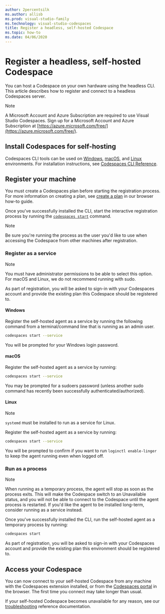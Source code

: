 ```yaml
---
author: 2percentsilk
ms.author: allisb
ms.prod: visual-studio-family
ms.technology: visual-studio-codespaces
title: Register a headless, self-hosted Codespace
ms.topic: how-to
ms.date: 04/06/2020
---
```


# Register a headless, self-hosted Codespace

You can host a Codespace on your own hardware using the headless CLI. This article describes how to register and connect to a headless Codespaces server.

> [!NOTE]
> A Microsoft Account and Azure Subscription are required to use Visual Studio Codespaces. Sign up for a Microsoft Account and Azure Subscription at [https://azure.microsoft.com/free/](https://azure.microsoft.com/free/).

## Install Codespaces for self-hosting

Codespaces CLI tools can be used on [Windows](~/reference/vsonline-cli.md#windows), [macOS](~/reference/vsonline-cli.md#macos), and [Linux](~/reference/vsonline-cli.md#linux) environments. For installation instructions, see [Codespaces CLI Reference](~/reference/vsonline-cli.md#installation).

## Register your machine

You must create a Codespaces plan before starting the registration process. For more information on creating a plan, see [create a plan](browser.md#create-a-plan) in our browser how-to guide.

Once you've successfully installed the CLI, start the interactive registration process by running the [`codespaces start`](~/reference/vsonline-cli.md#start-codespaces) command.

> [!NOTE]
> Be sure you're running the process as the user you'd like to use when accessing the Codespace from other machines after registration.

### Register as a service

> [!NOTE]
> You must have administrator permissions to be able to select this option. For macOS and Linux, we do not recommend running with sudo.

As part of registration, you will be asked to sign-in with your Codespaces account and provide the existing plan this Codespace should be registered to.

#### Windows

Register the self-hosted agent as a service by running the following command from a terminal/command line that is running as an admin user.

```bash
codespaces start --service
```

You will be prompted for your Windows login password.

#### macOS

Register the self-hosted agent as a service by running:

```bash
codespaces start --service
```

You may be prompted for a sudoers password (unless another sudo command has recently been successfully authenticated/authorized).

#### Linux

>[!NOTE]
> `systemd` must be installed to run as a service for Linux.

Register the self-hosted agent as a service by running:

```bash
codespaces start --service
```

You will be prompted to confirm if you want to run `loginctl enable-linger` to keep the agent running even when logged off.

### Run as a process

> [!NOTE]
> When running as a temporary process, the agent will stop as soon as the process exits. This will make the Codespace switch to an Unavailable status,  and you will not be able to connect to the Codespace until the agent process is restarted. If you'd like the agent to be installed long-term, consider running as a service instead.

Once you've successfully installed the CLI, run the self-hosted agent as a temporary process by running:

```bash
codespaces start
```

As part of registration, you will be asked to sign-in with your Codespaces account and provide the existing plan this environment should be registered to.

## Access your Codespace

You can now connect to your self-hosted Codespace from any machine with the Codespaces extension installed, or from the [Codespaces portal](https://online.visualstudio.com/environments) in the browser. The first time you connect may take longer than usual.

If your self-hosted Codespace becomes unavailable for any reason, see our [troubleshooting](~/resources/troubleshooting.md#self-hosted-environments) reference documentation.
